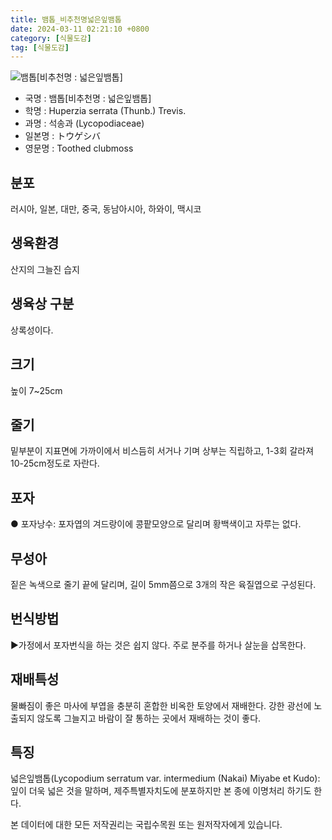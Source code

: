 ```yaml
---
title: 뱀톱_비추천명넓은잎뱀톱
date: 2024-03-11 02:21:10 +0800
category: [식물도감]
tag: [식물도감]
---
```




![뱀톱[비추천명 : 넓은잎뱀톱]](/fileUpload/plants/basic/Lycopodiaceae/Lycopodium/168/1_th2.JPG)
- 국명 : 뱀톱[비추천명 : 넓은잎뱀톱]
- 학명 : Huperzia serrata (Thunb.) Trevis.
- 과명 : 석송과 (Lycopodiaceae)
- 일본명 : トウゲシバ
- 영문명 : Toothed clubmoss


## 분포
러시아, 일본, 대만, 중국, 동남아시아, 하와이, 맥시코
## 생육환경
산지의 그늘진 습지
## 생육상 구분
상록성이다. 
## 크기
높이 7~25cm
## 줄기
밑부분이 지표면에 가까이에서 비스듬히 서거나 기며 상부는 직립하고, 1-3회 갈라져 10-25cm정도로 자란다. 
## 포자
● 포자낭수: 포자엽의 겨드랑이에 콩팥모양으로 달리며 황백색이고 자루는 없다. 
## 무성아
짙은 녹색으로 줄기 끝에 달리며, 길이 5mm쯤으로 3개의 작은 육질엽으로 구성된다. 
## 번식방법
▶가정에서 포자번식을 하는 것은 쉽지 않다. 주로 분주를 하거나 살눈을 삽목한다.
## 재배특성
물빠짐이 좋은 마사에 부엽을 충분히 혼합한 비옥한 토양에서 재배한다. 강한 광선에 노출되지 않도록 그늘지고 바람이 잘 통하는 곳에서 재배하는 것이 좋다.
## 특징
넓은잎뱀톱(Lycopodium serratum var. intermedium (Nakai) Miyabe et Kudo): 잎이 더욱 넓은 것을 말하며, 제주특별자치도에 분포하지만 본 종에 이명처리 하기도 한다. 






본 데이터에 대한 모든 저작권리는 국립수목원 또는 원저작자에게 있습니다.
